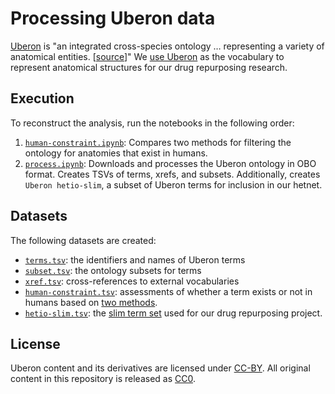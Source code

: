 # Processing Uberon data

[Uberon](uberon.org/ "Uberon Ontology Homepage") is "an integrated cross-species ontology … representing a variety of anatomical entities. [[source](https://doi.org/10.1186/gb-2012-13-1-r5 "Uberon, an integrative multi-species anatomy ontology")]" We [use Uberon](https://doi.org/10.15363/thinklab.d41 "Thinklab discussion") as the vocabulary to represent anatomical structures for our drug repurposing research.

## Execution

To reconstruct the analysis, run the notebooks in the following order:

1. [`human-constraint.ipynb`](human-constraint.ipynb): Compares two methods for filtering the ontology for anatomies that exist in humans.
2. [`process.ipynb`](process.ipynb): Downloads and processes the Uberon ontology in OBO format. Creates TSVs of terms, xrefs, and subsets. Additionally, creates `Uberon hetio-slim`, a subset of Uberon terms for inclusion in our hetnet.

## Datasets

The following datasets are created:

+ [`terms.tsv`](data/terms.tsv): the identifiers and names of Uberon terms
+ [`subset.tsv`](data/subset.tsv): the ontology subsets for terms
+ [`xref.tsv`](data/xref.tsv): cross-references to external vocabularies
+ [`human-constraint.tsv`](data/human-constraint.tsv): assessments of whether a term exists or not in humans based on [two methods](http://thinklab.com/d/41#12).
+ [`hetio-slim.tsv`](data/hetio-slim.tsv): the [slim term set](http://thinklab.com/d/41#16) used for our drug repurposing project.

## License

Uberon content and its derivatives are licensed under [CC-BY](http://creativecommons.org/licenses/by/3.0/ "Creative Commons Attribution 3.0 Unported"). All original content in this repository is released as [CC0](https://creativecommons.org/publicdomain/zero/1.0/ "CC0 1.0 Universal: Public Domain Dedication").

